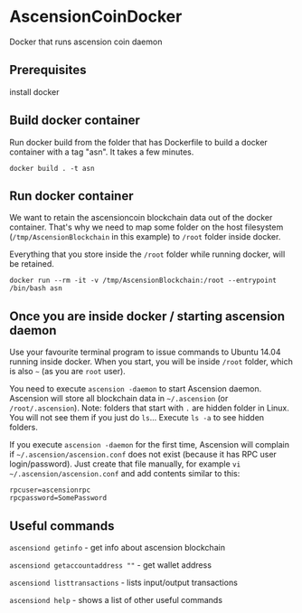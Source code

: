 # AscensionCoinDocker

Docker that runs ascension coin daemon


## Prerequisites

install docker


## Build docker container

Run docker build from the folder that has Dockerfile to build a docker container with a tag "asn". It takes a few minutes.
```
docker build . -t asn
```


## Run docker container

We want to retain the ascensioncoin blockchain data out of the docker container.
That's why we need to map some folder on the host filesystem (`/tmp/AscensionBlockchain` in this example) to `/root` folder inside docker.

Everything that you store inside the `/root` folder while running docker, will be retained.

```
docker run --rm -it -v /tmp/AscensionBlockchain:/root --entrypoint /bin/bash asn
```


## Once you are inside docker / starting ascension daemon

Use your favourite terminal program to issue commands to Ubuntu 14.04 running inside docker.
When you start, you will be inside `/root` folder, which is also `~` (as you are `root` user).

You need to execute `ascension -daemon` to start Ascension daemon. Ascension will store all blockchain data in `~/.ascension`  (or `/root/.ascension`). Note: folders that start with `.` are hidden folder in Linux. You will not see them if you just do `ls`... Execute `ls -a` to see hidden folders.

If you execute `ascension -daemon` for the first time, Ascension will complain if `~/.ascension/ascension.conf` does not exist (because it has RPC user login/password). Just create that file manually, for example `vi ~/.ascension/ascension.conf` and add contents similar to this:
```
rpcuser=ascensionrpc
rpcpassword=SomePassword
```


## Useful commands

`ascensiond getinfo` - get info about ascension blockchain

`ascensiond getaccountaddress ""` - get wallet address

`ascensiond listtransactions` - lists input/output transactions

`ascensiond help` - shows a list of other useful commands
